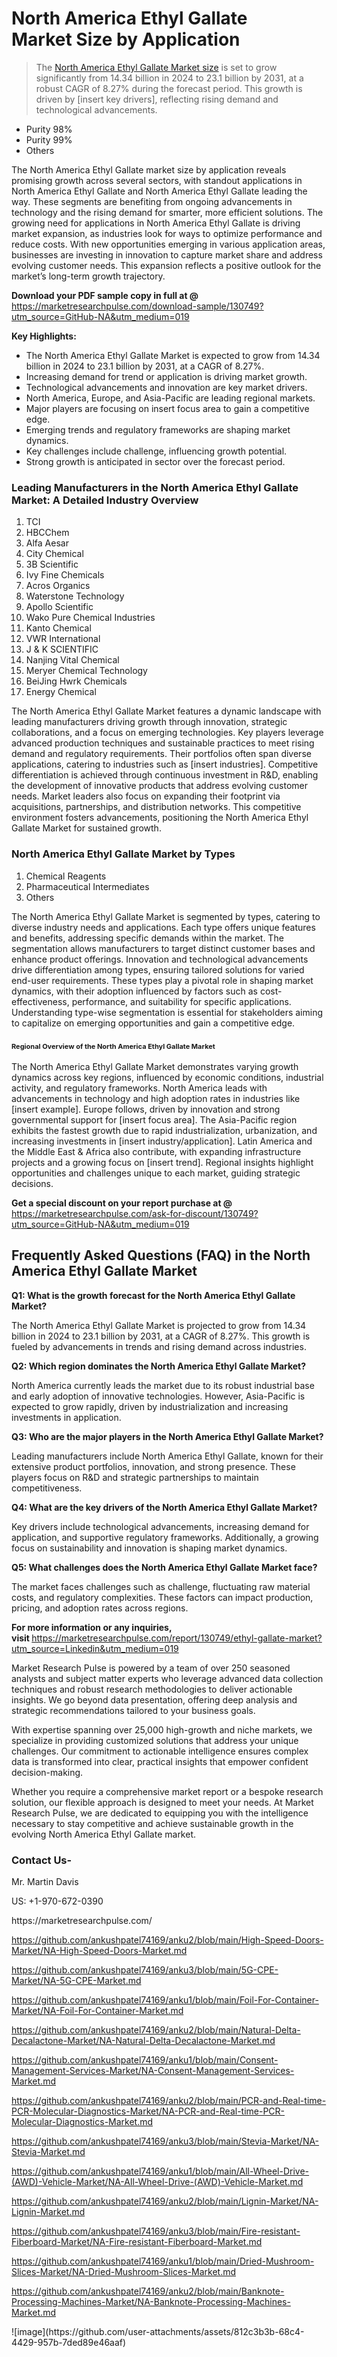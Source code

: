 <h1>North America Ethyl Gallate Market&nbsp;Size by Application</h1><blockquote><p>The <a href="https://marketresearchpulse.com/download-sample/130749?utm_source=GitHub-NA&amp;utm_medium=019">North America Ethyl Gallate Market size</a> is set to grow significantly from 14.34 billion in 2024 to 23.1 billion by 2031, at a robust CAGR of 8.27% during the forecast period. This growth is driven by [insert key drivers], reflecting rising demand and technological advancements.</p></blockquote><ul><li>Purity 98%<li> Purity 99%<li> Others</li></ul><p>The North America Ethyl Gallate market size by application reveals promising growth across several sectors, with standout applications in North America Ethyl Gallate and North America Ethyl Gallate leading the way. These segments are benefiting from ongoing advancements in technology and the rising demand for smarter, more efficient solutions. The growing need for applications in North America Ethyl Gallate is driving market expansion, as industries look for ways to optimize performance and reduce costs. With new opportunities emerging in various application areas, businesses are investing in innovation to capture market share and address evolving customer needs. This expansion reflects a positive outlook for the market’s long-term growth trajectory.</p><p><strong>Download your PDF sample copy in full at @ </strong><a href="https://marketresearchpulse.com/download-sample/130749?utm_source=GitHub-NA&amp;utm_medium=019">https://marketresearchpulse.com/download-sample/130749?utm_source=GitHub-NA&amp;utm_medium=019</a></p><p><strong>Key Highlights: </strong></p><ul><li>The North America Ethyl Gallate Market is expected to grow from 14.34 billion in 2024 to 23.1 billion by 2031, at a CAGR of 8.27%.</li><li>Increasing demand for trend or application is driving market growth.</li><li>Technological advancements and innovation are key market drivers.</li><li>North America, Europe, and Asia-Pacific are leading regional markets.</li><li>Major players are focusing on insert focus area to gain a competitive edge.</li><li>Emerging trends and regulatory frameworks are shaping market dynamics.</li><li>Key challenges include challenge, influencing growth potential.</li><li>Strong growth is anticipated in sector over the forecast period.</li></ul><h3>Leading Manufacturers in the North America Ethyl Gallate Market: A Detailed Industry Overview</h3><ol><li>TCI</li><li>HBCChem</li><li>Alfa Aesar</li><li>City Chemical</li><li>3B Scientific</li><li>Ivy Fine Chemicals</li><li>Acros Organics</li><li>Waterstone Technology</li><li>Apollo Scientific</li><li>Wako Pure Chemical Industries</li><li>Kanto Chemical</li><li>VWR International</li><li>J & K SCIENTIFIC</li><li>Nanjing Vital Chemical</li><li>Meryer Chemical Technology</li><li>BeiJing Hwrk Chemicals</li><li>Energy Chemical</li></ol><div class="flex max-w-full flex-col flex-grow"><div class="min-h-8 text-message flex w-full flex-col items-end gap-2 whitespace-normal break-words [.text-message+&amp;]:mt-5" dir="auto" data-message-author-role="assistant" data-message-id="fd8432e4-4910-450d-b182-61b7bfb0a01f" data-message-model-slug="gpt-4o"><div class="flex w-full flex-col gap-1 empty:hidden first:pt-[3px]"><div class="markdown prose w-full break-words dark:prose-invert light"><p>The North America Ethyl Gallate Market features a dynamic landscape with leading manufacturers driving growth through innovation, strategic collaborations, and a focus on emerging technologies. Key players leverage advanced production techniques and sustainable practices to meet rising demand and regulatory requirements. Their portfolios often span diverse applications, catering to industries such as [insert industries]. Competitive differentiation is achieved through continuous investment in R&amp;D, enabling the development of innovative products that address evolving customer needs. Market leaders also focus on expanding their footprint via acquisitions, partnerships, and distribution networks. This competitive environment fosters advancements, positioning the North America Ethyl Gallate Market for sustained growth.</p></div></div></div></div><h3>North America Ethyl Gallate Market by Types</h3><ol><li>Chemical Reagents<li> Pharmaceutical Intermediates<li> Others</li></ol><div class="flex max-w-full flex-col flex-grow"><div class="min-h-8 text-message flex w-full flex-col items-end gap-2 whitespace-normal break-words [.text-message+&amp;]:mt-5" dir="auto" data-message-author-role="assistant" data-message-id="084470be-0bb7-4664-bddf-5156b4f41249" data-message-model-slug="gpt-4o-mini"><div class="flex w-full flex-col gap-1 empty:hidden first:pt-[3px]"><div class="markdown prose w-full break-words dark:prose-invert light"><p>The North America Ethyl Gallate Market is segmented by types, catering to diverse industry needs and applications. Each type offers unique features and benefits, addressing specific demands within the market. The segmentation allows manufacturers to target distinct customer bases and enhance product offerings. Innovation and technological advancements drive differentiation among types, ensuring tailored solutions for varied end-user requirements. These types play a pivotal role in shaping market dynamics, with their adoption influenced by factors such as cost-effectiveness, performance, and suitability for specific applications. Understanding type-wise segmentation is essential for stakeholders aiming to capitalize on emerging opportunities and gain a competitive edge.</p></div></div></div></div><h3><span style="font-size: 11px;">Regional Overview of the North America Ethyl Gallate Market</span></h3><div class="flex max-w-full flex-col flex-grow"><div class="min-h-8 text-message flex w-full flex-col items-end gap-2 whitespace-normal break-words [.text-message+&amp;]:mt-5" dir="auto" data-message-author-role="assistant" data-message-id="e9038762-ce64-4e30-91c9-9bd413514231" data-message-model-slug="gpt-4o-mini"><div class="flex w-full flex-col gap-1 empty:hidden first:pt-[3px]"><div class="markdown prose w-full break-words dark:prose-invert light"><p>The North America Ethyl Gallate Market demonstrates varying growth dynamics across key regions, influenced by economic conditions, industrial activity, and regulatory frameworks. North America leads with advancements in technology and high adoption rates in industries like [insert example]. Europe follows, driven by innovation and strong governmental support for [insert focus area]. The Asia-Pacific region exhibits the fastest growth due to rapid industrialization, urbanization, and increasing investments in [insert industry/application]. Latin America and the Middle East &amp; Africa also contribute, with expanding infrastructure projects and a growing focus on [insert trend]. Regional insights highlight opportunities and challenges unique to each market, guiding strategic decisions.</p></div></div></div></div><p><strong>Get a special discount on your report purchase at @ </strong><a href="https://marketresearchpulse.com/ask-for-discount/130749?utm_source=GitHub-NA&amp;utm_medium=019">https://marketresearchpulse.com/ask-for-discount/130749?utm_source=GitHub-NA&amp;utm_medium=019</a></p><h2>Frequently Asked Questions (FAQ) in the North America Ethyl Gallate Market</h2><p><strong>Q1: What is the growth forecast for the North America Ethyl Gallate Market?</strong></p><p>The North America Ethyl Gallate Market is projected to grow from 14.34 billion in 2024 to 23.1 billion by 2031, at a CAGR of 8.27%. This growth is fueled by advancements in trends and rising demand across industries.</p><p><strong>Q2: Which region dominates the North America Ethyl Gallate Market?</strong></p><p>North America currently leads the market due to its robust industrial base and early adoption of innovative technologies. However, Asia-Pacific is expected to grow rapidly, driven by industrialization and increasing investments in application.</p><p><strong>Q3: Who are the major players in the North America Ethyl Gallate Market?</strong></p><p>Leading manufacturers include North America Ethyl Gallate, known for their extensive product portfolios, innovation, and strong presence. These players focus on R&amp;D and strategic partnerships to maintain competitiveness.</p><p><strong>Q4: What are the key drivers of the North America Ethyl Gallate Market?</strong></p><p>Key drivers include technological advancements, increasing demand for application, and supportive regulatory frameworks. Additionally, a growing focus on sustainability and innovation is shaping market dynamics.</p><p><strong>Q5: What challenges does the North America Ethyl Gallate Market face?</strong></p><p>The market faces challenges such as challenge, fluctuating raw material costs, and regulatory complexities. These factors can impact production, pricing, and adoption rates across regions.</p><p><strong>For more information or any inquiries, visit&nbsp;</strong><a href="https://marketresearchpulse.com/report/130749/ethyl-gallate-market?utm_source=Linkedin&utm_medium=019">https://marketresearchpulse.com/report/130749/ethyl-gallate-market?utm_source=Linkedin&utm_medium=019</a></p><p>Market Research Pulse is powered by a team of over 250 seasoned analysts and subject matter experts who leverage advanced data collection techniques and robust research methodologies to deliver actionable insights. We go beyond data presentation, offering deep analysis and strategic recommendations tailored to your business goals.</p><p>With expertise spanning over 25,000 high-growth and niche markets, we specialize in providing customized solutions that address your unique challenges. Our commitment to actionable intelligence ensures complex data is transformed into clear, practical insights that empower confident decision-making.</p><p>Whether you require a comprehensive market report or a bespoke research solution, our flexible approach is designed to meet your needs. At Market Research Pulse, we are dedicated to equipping you with the intelligence necessary to stay competitive and achieve sustainable growth in the evolving North America Ethyl Gallate market.</p><h3><strong>Contact Us-</strong></h3><p>Mr. Martin Davis</p><p>US: +1-970-672-0390</p><p>https://marketresearchpulse.com/</p><p><a href="https://github.com/ankushpatel74169/anku2/blob/main/High-Speed-Doors-Market/NA-High-Speed-Doors-Market.md">https://github.com/ankushpatel74169/anku2/blob/main/High-Speed-Doors-Market/NA-High-Speed-Doors-Market.md</a></p><p><a href="https://github.com/ankushpatel74169/anku3/blob/main/5G-CPE-Market/NA-5G-CPE-Market.md">https://github.com/ankushpatel74169/anku3/blob/main/5G-CPE-Market/NA-5G-CPE-Market.md</a></p><p><a href="https://github.com/ankushpatel74169/anku1/blob/main/Foil-For-Container-Market/NA-Foil-For-Container-Market.md">https://github.com/ankushpatel74169/anku1/blob/main/Foil-For-Container-Market/NA-Foil-For-Container-Market.md</a></p><p><a href="https://github.com/ankushpatel74169/anku2/blob/main/Natural-Delta-Decalactone-Market/NA-Natural-Delta-Decalactone-Market.md">https://github.com/ankushpatel74169/anku2/blob/main/Natural-Delta-Decalactone-Market/NA-Natural-Delta-Decalactone-Market.md</a></p><p><a href="https://github.com/ankushpatel74169/anku1/blob/main/Consent-Management-Services-Market/NA-Consent-Management-Services-Market.md">https://github.com/ankushpatel74169/anku1/blob/main/Consent-Management-Services-Market/NA-Consent-Management-Services-Market.md</a></p><p><a href="https://github.com/ankushpatel74169/anku2/blob/main/PCR-and-Real-time-PCR-Molecular-Diagnostics-Market/NA-PCR-and-Real-time-PCR-Molecular-Diagnostics-Market.md">https://github.com/ankushpatel74169/anku2/blob/main/PCR-and-Real-time-PCR-Molecular-Diagnostics-Market/NA-PCR-and-Real-time-PCR-Molecular-Diagnostics-Market.md</a></p><p><a href="https://github.com/ankushpatel74169/anku3/blob/main/Stevia-Market/NA-Stevia-Market.md">https://github.com/ankushpatel74169/anku3/blob/main/Stevia-Market/NA-Stevia-Market.md</a></p><p><a href="https://github.com/ankushpatel74169/anku1/blob/main/All-Wheel-Drive-(AWD)-Vehicle-Market/NA-All-Wheel-Drive-(AWD)-Vehicle-Market.md">https://github.com/ankushpatel74169/anku1/blob/main/All-Wheel-Drive-(AWD)-Vehicle-Market/NA-All-Wheel-Drive-(AWD)-Vehicle-Market.md</a></p><p><a href="https://github.com/ankushpatel74169/anku2/blob/main/Lignin-Market/NA-Lignin-Market.md">https://github.com/ankushpatel74169/anku2/blob/main/Lignin-Market/NA-Lignin-Market.md</a></p><p><a href="https://github.com/ankushpatel74169/anku3/blob/main/Fire-resistant-Fiberboard-Market/NA-Fire-resistant-Fiberboard-Market.md">https://github.com/ankushpatel74169/anku3/blob/main/Fire-resistant-Fiberboard-Market/NA-Fire-resistant-Fiberboard-Market.md</a></p><p><a href="https://github.com/ankushpatel74169/anku1/blob/main/Dried-Mushroom-Slices-Market/NA-Dried-Mushroom-Slices-Market.md">https://github.com/ankushpatel74169/anku1/blob/main/Dried-Mushroom-Slices-Market/NA-Dried-Mushroom-Slices-Market.md</a></p><p><a href="https://github.com/ankushpatel74169/anku2/blob/main/Banknote-Processing-Machines-Market/NA-Banknote-Processing-Machines-Market.md">https://github.com/ankushpatel74169/anku2/blob/main/Banknote-Processing-Machines-Market/NA-Banknote-Processing-Machines-Market.md</a></p>
![image](https://github.com/user-attachments/assets/812c3b3b-68c4-4429-957b-7ded89e46aaf)
